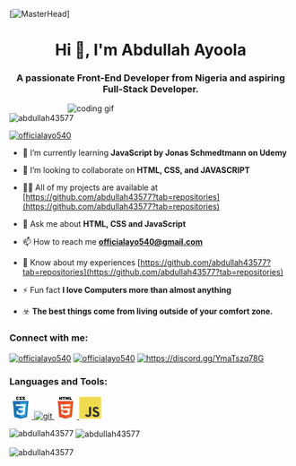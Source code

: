 [![MasterHead](https://digitaledgetech.in/images/Banner_03.gif)]
<h1 align="center">Hi 👋, I'm Abdullah Ayoola</h1>
<h3 align="center">A passionate Front-End Developer from Nigeria and aspiring Full-Stack Developer.</h3>
<img align="right" alt="coding gif" width= "400" src="https://media0.giphy.com/media/qgQUggAC3Pfv687qPC/giphy.gif">

<p align="left"> <img src="https://komarev.com/ghpvc/?username=abdullah43577&label=Profile%20views&color=0e75b6&style=flat" alt="abdullah43577" /> </p>

<p align="left"> <a href="https://twitter.com/officialayo540" target="blank"><img src="https://img.shields.io/twitter/follow/officialayo540?logo=twitter&style=for-the-badge" alt="officialayo540" /></a> </p>

- 🌱 I’m currently learning **JavaScript by Jonas Schmedtmann on Udemy**

- 👯 I’m looking to collaborate on **HTML, CSS, and JAVASCRIPT**

- 👨‍💻 All of my projects are available at [https://github.com/abdullah43577?tab=repositories](https://github.com/abdullah43577?tab=repositories)

- 💬 Ask me about **HTML, CSS and JavaScript**

- 📫 How to reach me **officialayo540@gmail.com**

- 📄 Know about my experiences [https://github.com/abdullah43577?tab=repositories](https://github.com/abdullah43577?tab=repositories)

- ⚡ Fun fact **I love Computers more than almost anything**

- ☣️ **The best things come from living outside of your comfort zone.**

<h3 align="left">Connect with me:</h3>
<p align="left">
<a href="https://codepen.io/officialayo540" target="blank"><img align="center" src="https://raw.githubusercontent.com/rahuldkjain/github-profile-readme-generator/master/src/images/icons/Social/codepen.svg" alt="officialayo540" height="30" width="40" /></a>
<a href="https://twitter.com/officialayo540" target="blank"><img align="center" src="https://raw.githubusercontent.com/rahuldkjain/github-profile-readme-generator/master/src/images/icons/Social/twitter.svg" alt="officialayo540" height="30" width="40" /></a>
<a href="https://discord.gg/https://discord.gg/YmaTszq78G" target="blank"><img align="center" src="https://raw.githubusercontent.com/rahuldkjain/github-profile-readme-generator/master/src/images/icons/Social/discord.svg" alt="https://discord.gg/YmaTszq78G" height="30" width="40" /></a>
</p>

<h3 align="left">Languages and Tools:</h3>
<p align="left"> <a href="https://www.w3schools.com/css/" target="_blank" rel="noreferrer"> <img src="https://raw.githubusercontent.com/devicons/devicon/master/icons/css3/css3-original-wordmark.svg" alt="css3" width="40" height="40"/> </a> <a href="https://git-scm.com/" target="_blank" rel="noreferrer"> <img src="https://www.vectorlogo.zone/logos/git-scm/git-scm-icon.svg" alt="git" width="40" height="40"/> </a> <a href="https://www.w3.org/html/" target="_blank" rel="noreferrer"> <img src="https://raw.githubusercontent.com/devicons/devicon/master/icons/html5/html5-original-wordmark.svg" alt="html5" width="40" height="40"/> </a> <a href="https://developer.mozilla.org/en-US/docs/Web/JavaScript" target="_blank" rel="noreferrer"> <img src="https://raw.githubusercontent.com/devicons/devicon/master/icons/javascript/javascript-original.svg" alt="javascript" width="40" height="40"/> </a> </p>

<p><img align="left" src="https://github-readme-stats.vercel.app/api/top-langs?username=abdullah43577&show_icons=true&locale=en&layout=compact" alt="abdullah43577" /></p>

<p>&nbsp;<img align="center" src="https://github-readme-stats.vercel.app/api?username=abdullah43577&show_icons=true&locale=en" alt="abdullah43577" /></p>

<p><img align="center" src="https://github-readme-streak-stats.herokuapp.com/?user=abdullah43577&" alt="abdullah43577" /></p>
